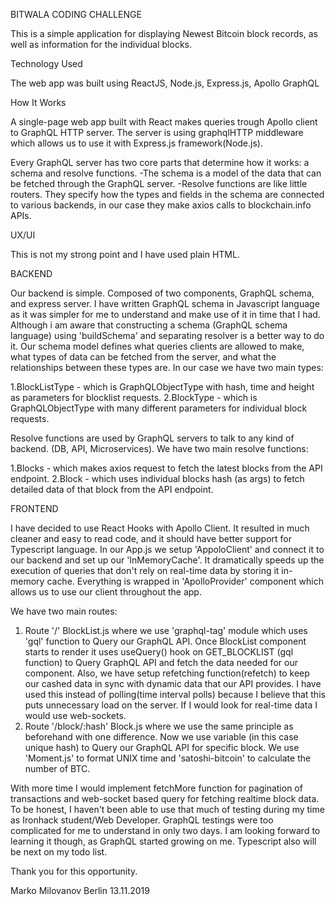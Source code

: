 BITWALA CODING CHALLENGE

This is a simple application for displaying Newest Bitcoin block records, as well as information for the individual blocks.

Technology Used

The web app was built using ReactJS, Node.js, Express.js, Apollo GraphQL

How It Works

A single-page web app built with React makes queries trough Apollo client to GraphQL HTTP server. The server is using graphqlHTTP middleware which allows us to use it with Express.js framework(Node.js).

 Every GraphQL server has two core parts that determine how it works: a schema and resolve functions. 
-The schema is a model of the data that can be fetched through the GraphQL server. 
-Resolve functions are like little routers. They specify how the types and fields in the schema are connected to various backends, in our case they make axios calls to blockchain.info APIs.

UX/UI

This is not my strong point and I have used plain HTML.

BACKEND

Our backend is simple. Composed of two components, GraphQL schema, and express server. I have written GraphQL schema in Javascript language as it was simpler for me to understand and make use of it in time that I had. Although i am aware that constructing a schema (GraphQL schema language)  using 'buildSchema'  and separating resolver is a better way to do it. Our schema model defines what queries clients are allowed to make, what types of data can be fetched from the server, and what the relationships between these types are. In our case we have two main types:

1.BlockListType - which is GraphQLObjectType with hash, time and height as parameters for blocklist requests.
2.BlockType - which is GraphQLObjectType with many different parameters for individual block requests.

Resolve functions are used by GraphQL servers to talk to any kind of backend. (DB, API, Microservices).
We have two main resolve functions:

1.Blocks - which makes axios request to fetch the latest blocks from the API endpoint.
2.Block - which uses individual blocks hash (as args) to fetch detailed data of that block from the API endpoint.

FRONTEND

I have decided to use React Hooks with Apollo Client. It resulted in much cleaner and easy to read code, and it should have better support for Typescript language.
In our App.js we setup 'AppoloClient' and connect it to our backend and set up our 'InMemoryCache'. It dramatically speeds up the execution of queries that don't rely on real-time data by storing it in-memory cache. Everything is wrapped in 'ApolloProvider' component which allows us to use our client throughout the app.

We have two main routes:

1. Route '/' BlockList.js  where we use 'graphql-tag' module which uses 'gql' function to Query our GraphQL API. Once BlockList component starts to render it uses useQuery() hook on GET_BLOCKLIST (gql function) to Query GraphQL API and fetch the data needed for our component. Also, we have setup refetching function(refetch) to keep our cashed data in sync with dynamic data that our API provides. I have used this instead of polling(time interval polls) because I believe that this puts unnecessary load on the server. If I would look for real-time data I would use web-sockets.
2. Route '/block/:hash' Block.js where we use the same principle as beforehand with one difference. Now we use variable (in this case unique hash) to Query our GraphQL API for specific block. We use 'Moment.js' to format UNIX time and 'satoshi-bitcoin' to calculate the number of BTC.

With more time I would implement fetchMore function for pagination of transactions and web-socket based query for fetching realtime block data. To be honest, I haven't been able to use that much of testing during my time as Ironhack student/Web Developer. GraphQL testings were too complicated for me to understand in only two days. I am looking forward to learning it though, as GraphQL started growing on me. Typescript also will be next on my todo list.

Thank you for this opportunity. 

Marko Milovanov 
Berlin 13.11.2019
